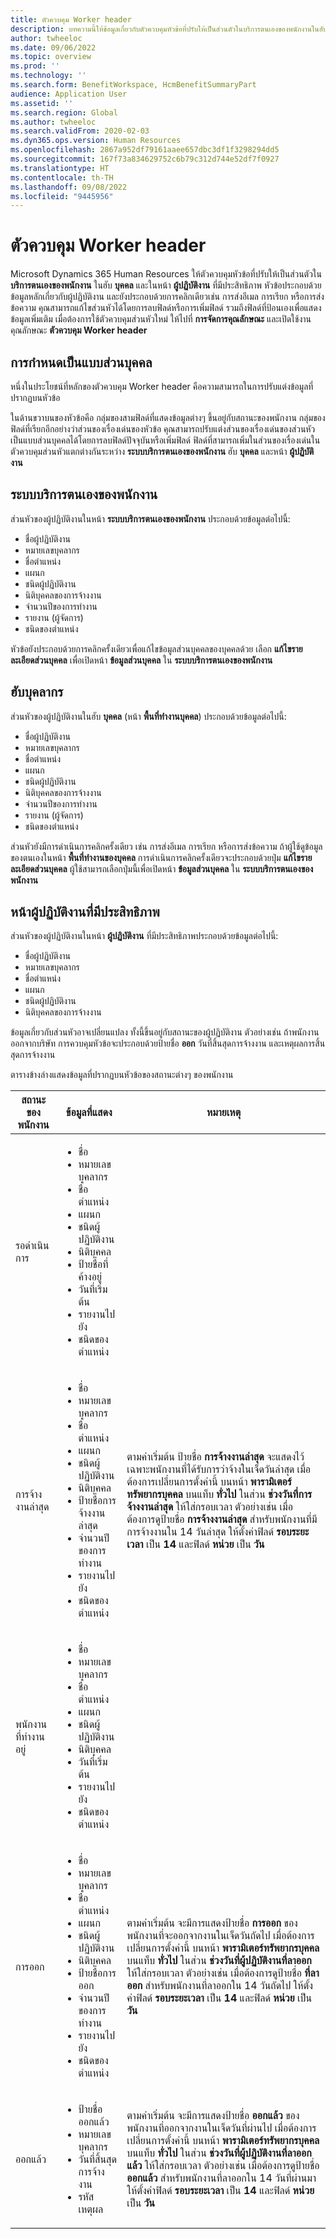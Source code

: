 ```yaml
---
title: ตัวควบคุม Worker header
description: บทความนี้ให้ข้อมูลเกี่ยวกับตัวควบคุมหัวข้อที่ปรับให้เป็นส่วนตัวในบริการตนเองของพนักงานในฮับบุคคล และในหน้าผู้ปฏิบัติงานใน Microsoft Dynamics 365 Human Resources
author: twheeloc
ms.date: 09/06/2022
ms.topic: overview
ms.prod: ''
ms.technology: ''
ms.search.form: BenefitWorkspace, HcmBenefitSummaryPart
audience: Application User
ms.assetid: ''
ms.search.region: Global
ms.author: twheeloc
ms.search.validFrom: 2020-02-03
ms.dyn365.ops.version: Human Resources
ms.openlocfilehash: 2867a952df79161aaee657dbc3df1f3298294dd5
ms.sourcegitcommit: 167f73a834629752c6b79c312d744e52df7f0927
ms.translationtype: HT
ms.contentlocale: th-TH
ms.lasthandoff: 09/08/2022
ms.locfileid: "9445956"
---
```

# <a name="worker-header-control"></a>ตัวควบคุม Worker header

Microsoft Dynamics 365 Human Resources ให้ตัวควบคุมหัวข้อที่ปรับให้เป็นส่วนตัวใน **บริการตนเองของพนักงาน** ในฮับ **บุคคล** และในหน้า **ผู้ปฏิบัติงาน** ที่มีประสิทธิภาพ หัวข้อประกอบด้วยข้อมูลหลักเกี่ยวกับผู้ปฏิบัติงาน และยังประกอบด้วยการคลิกเดียวเช่น การส่งอีเมล การเรียก หรือการส่งข้อความ คุณสามารถแก้ไขส่วนหัวได้โดยการลบฟิลด์หรือการเพิ่มฟิลด์ รวมถึงฟิลด์ที่ป้อนเองเพื่อแสดงข้อมูลเพิ่มเติม เมื่อต้องการใช้ตัวควบคุมส่วนหัวใหม่ ให้ไปที่ **การจัดการคุณลักษณะ** และเปิดใช้งานคุณลักษณะ **ตัวควบคุม Worker header**

## <a name="personalization"></a>การกำหนดเป็นแบบส่วนบุคคล

หนึ่งในประโยชน์ที่หลักของตัวควบคุม Worker header คือความสามารถในการปรับแต่งข้อมูลที่ปรากฏบนหัวข้อ

ในด้านขวาบนของหัวข้อคือ กลุ่มของสามฟิลด์ที่แสดงข้อมูลต่างๆ ขึ้นอยู่กับสถานะของพนักงาน กลุ่มของฟิลด์ที่เรียกอีกอย่างว่าส่วนของเรื่องเด่นของหัวข้อ คุณสามารถปรับแต่งส่วนของเรื่องเด่นของส่วนหัวเป็นแบบส่วนบุคคลได้โดยการลบฟิลด์ปัจจุบันหรือเพิ่มฟิลด์ ฟิลด์ที่สามารถเพิ่มในส่วนของเรื่องเด่นในตัวควบคุมส่วนหัวแตกต่างกันระหว่าง **ระบบบริการตนเองของพนักงาน** ฮับ **บุคคล** และหน้า **ผู้ปฏิบัติงาน**

## <a name="employee-self-service"></a>ระบบบริการตนเองของพนักงาน

ส่วนหัวของผู้ปฏิบัติงานในหน้า **ระบบบริการตนเองของพนักงาน** ประกอบด้วยข้อมูลต่อไปนี้:

- ชื่อผู้ปฏิบัติงาน
- หมายเลขบุคลากร
- ชื่อตำแหน่ง
- แผนก
- ชนิดผู้ปฏิบัติงาน
- นิติบุคคลของการจ้างงาน
- จำนวนปีของการทำงาน
- รายงาน (ผู้จัดการ)
- ชนิดของตำแหน่ง

หัวข้อยังประกอบด้วยการคลิกครั้งเดียวเพื่อแก้ไขข้อมูลส่วนบุคคลของบุคคลด้วย เลือก **แก้ไขรายละเอียดส่วนบุคคล** เพื่อเปิดหน้า **ข้อมูลส่วนบุคคล** ใน **ระบบบริการตนเองของพนักงาน**

## <a name="people-hub"></a>ฮับบุคลากร

ส่วนหัวของผู้ปฏิบัติงานในฮับ **บุคคล** (หน้า **พื้นที่ทำงานบุคคล**) ประกอบด้วยข้อมูลต่อไปนี้:

- ชื่อผู้ปฏิบัติงาน
- หมายเลขบุคลากร
- ชื่อตำแหน่ง
- แผนก
- ชนิดผู้ปฏิบัติงาน
- นิติบุคคลของการจ้างงาน
- จำนวนปีของการทำงาน
- รายงาน (ผู้จัดการ)
- ชนิดของตำแหน่ง

ส่วนหัวยังมีการดำเนินการคลิกครั้งเดียว เช่น การส่งอีเมล การเรียก หรือการส่งข้อความ ถ้าผู้ใช้ดูข้อมูลของตนเองในหน้า **พื้นที่ทำงานของบุคคล** การดำเนินการคลิกครั้งเดียวจะประกอบด้วยปุ่ม **แก้ไขรายละเอียดส่วนบุคคล** ผู้ใช้สามารถเลือกปุ่มนี้เพื่อเปิดหน้า **ข้อมูลส่วนบุคคล** ใน **ระบบบริการตนเองของพนักงาน**

## <a name="streamlined-worker-page"></a>หน้าผู้ปฏิบัติงานที่มีประสิทธิภาพ

ส่วนหัวของผู้ปฏิบัติงานในหน้า **ผู้ปฏิบัติงาน** ที่มีประสิทธิภาพประกอบด้วยข้อมูลต่อไปนี้:

- ชื่อผู้ปฏิบัติงาน
- หมายเลขบุคลากร
- ชื่อตำแหน่ง
- แผนก
- ชนิดผู้ปฏิบัติงาน
- นิติบุคคลของการจ้างงาน

ข้อมูลเกี่ยวกับส่วนหัวอาจเปลี่ยนแปลง ทั้งนี้ขึ้นอยู่กับสถานะของผู้ปฏิบัติงาน ตัวอย่างเช่น ถ้าพนักงานออกจากบริษัท การควบคุมหัวข้อจะประกอบด้วยป้ายชื่อ **ออก** วันที่สิ้นสุดการจ้างงาน และเหตุผลการสิ้นสุดการจ้างงาน

ตารางข้างล่างแสดงข้อมูลที่ปรากฏบนหัวข้อของสถานะต่างๆ ของพนักงาน

| สถานะของพนักงาน | ข้อมูลที่แสดง | หมายเหตุ |
|-----------------|--------------------|------|
| รอดำเนินการ | <ul><li>ชื่อ</li><li>หมายเลขบุคลากร</li><li>ชื่อตำแหน่ง</li><li>แผนก</li><li>ชนิดผู้ปฏิบัติงาน</li><li>นิติบุคคล</li><li>ป้ายชื่อที่ค้างอยู่</li><li>วันที่เริ่มต้น</li><li>รายงานไปยัง</li><li>ชนิดของตำแหน่ง</li></ul> | |
| การจ้างงานล่าสุด | <ul><li>ชื่อ</li><li>หมายเลขบุคลากร</li><li>ชื่อตำแหน่ง</li><li>แผนก</li><li>ชนิดผู้ปฏิบัติงาน</li><li>นิติบุคคล</li><li>ป้ายชื่อการจ้างงานล่าสุด</li><li>จำนวนปีของการทำงาน</li><li>รายงานไปยัง</li><li>ชนิดของตำแหน่ง</li></ul> | ตามค่าเริ่มต้น ป้ายชื่อ **การจ้างงานล่าสุด** จะแสดงไว้เฉพาะพนักงานที่ได้รับการว่าจ้างในเจ็ดวันล่าสุด เมื่อต้องการเปลี่ยนการตั้งค่านี้ บนหน้า **พารามิเตอร์ทรัพยากรบุคคล** บนแท็บ **ทั่วไป** ในส่วน **ช่วงวันที่การจ้างงานล่าสุด** ให้ใส่กรอบเวลา ตัวอย่างเช่น เมื่อต้องการดูป้ายชื่อ **การจ้างงานล่าสุด** สำหรับพนักงานที่มีการจ้างงานใน 14 วันล่าสุด ให้ตั้งค่าฟิลด์ **รอบระยะเวลา** เป็น **14** และฟิลด์ **หน่วย** เป็น **วัน** |
| พนักงานที่ทำงานอยู่ | <ul><li>ชื่อ</li><li>หมายเลขบุคลากร</li><li>ชื่อตำแหน่ง</li><li>แผนก</li><li>ชนิดผู้ปฏิบัติงาน</li><li>นิติบุคคล</li><li>วันที่เริ่มต้น</li><li>รายงานไปยัง</li><li>ชนิดของตำแหน่ง</li></ul> | |
| การออก | <ul><li>ชื่อ</li><li>หมายเลขบุคลากร</li><li>ชื่อตำแหน่ง</li><li>แผนก</li><li>ชนิดผู้ปฏิบัติงาน</li><li>นิติบุคคล</li><li>ป้ายชื่อการออก</li><li>จำนวนปีของการทำงาน</li><li>รายงานไปยัง</li><li>ชนิดของตำแหน่ง</li></ul> | ตามค่าเริ่มต้น จะมีการแสดงป้ายชื่อ **การออก** ของพนักงานที่จะออกจากงานในเจ็ดวันถัดไป เมื่อต้องการเปลี่ยนการตั้งค่านี้ บนหน้า **พารามิเตอร์ทรัพยากรบุคคล** บนแท็บ **ทั่วไป** ในส่วน **ช่วงวันที่ผู้ปฏิบัติงานที่ลาออก** ให้ใส่กรอบเวลา ตัวอย่างเช่น เมื่อต้องการดูป้ายชื่อ **ที่ลาออก** สำหรับพนักงานที่ลาออกใน 14 วันถัดไป ให้ตั้งค่าฟิลด์ **รอบระยะเวลา** เป็น **14** และฟิลด์ **หน่วย** เป็น **วัน** |
| ออกแล้ว | <ul><li>ป้ายชื่อออกแล้ว</li><li>หมายเลขบุคลากร</li><li>วันที่สิ้นสุดการจ้างงาน</li><li>รหัสเหตุผล</li></ul> | ตามค่าเริ่มต้น จะมีการแสดงป้ายชื่อ **ออกแล้ว** ของพนักงานที่ออกจากงานในเจ็ดวันที่ผ่านไป เมื่อต้องการเปลี่ยนการตั้งค่านี้ บนหน้า **พารามิเตอร์ทรัพยากรบุคคล** บนแท็บ **ทั่วไป** ในส่วน **ช่วงวันที่ผู้ปฏิบัติงานที่ลาออกแล้ว** ให้ใส่กรอบเวลา ตัวอย่างเช่น เมื่อต้องการดูป้ายชื่อ **ออกแล้ว** สำหรับพนักงานที่ลาออกใน 14 วันที่ผ่านมา ให้ตั้งค่าฟิลด์ **รอบระยะเวลา** เป็น **14** และฟิลด์ **หน่วย** เป็น **วัน** |
